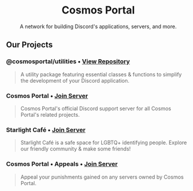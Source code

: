 <div align="center">
    <h1>Cosmos Portal</h1>
    <p>A network for building Discord's applications, servers, and more.</p>
</div>

## Our Projects

### @cosmosportal/utilities • [View Repository](https://github.com/CosmosPortal/utilities)

> A utility package featuring essential classes & functions to simplify the development of your Discord application.

### Cosmos Portal • [Join Server](https://discord.gg/wtHFmdvGVC)

> Cosmos Portal's official Discord support server for all Cosmos Portal's related projects.

### Starlight Café • [Join Server](https://discord.gg/starlight-cafe-706382255274328115)

> Starlight Café is a safe space for LGBTQ+ identifying people. Explore our friendly community & make some friends!

### Cosmos Portal • Appeals • [Join Server](https://discord.gg/JV2PHCrgFH)

> Appeal your punishments gained on any servers owned by Cosmos Portal.
